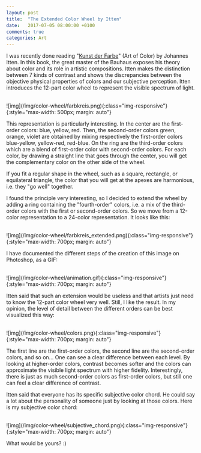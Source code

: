 ```yaml
---
layout: post
title:  "The Extended Color Wheel by Itten"
date:   2017-07-05 08:00:00 +0100
comments: true
categories: Art
---
```


I was recently done reading "[Kunst der Farbe][KdF]" (Art of Color) by Johannes Itten. In this book, the great master of the Bauhaus exposes his theory about color and its role in artistic compositions. Itten makes the distinction between 7 kinds of contrast and shows the discrepancies between the objective physical properties of colors and our subjective perception. Itten introduces the 12-part color wheel to represent the visible spectrum of light.

<br>
![img](/img/color-wheel/farbkreis.png){:class="img-responsive"}
{:style="max-width: 500px; margin: auto"}
<br>

This representation is particularly interesting. In the center are the first-order colors: blue, yellow, red. Then, the second-order colors green, orange, violet are obtained by mixing respectively the first-order colors blue-yellow, yellow-red, red-blue. On the ring are the third-order colors which are a blend of first-order color with second-order colors. For each color, by drawing a straight line that goes through the center, you will get the complementary color on the other side of the wheel. 

If you fit a regular shape in the wheel, such as a square, rectangle, or equilateral triangle, the color that you will get at the apexes are harmonious, i.e. they "go well" together. 

I found the principle very interesting, so I decided to extend the wheel by adding a ring containing the "fourth-order" colors, i.e. a mix of the third-order colors with the first or second-order colors. So we move from a 12-color representation to a 24-color representation. It looks like this: 

<br>
![img](/img/color-wheel/farbkreis_extended.png){:class="img-responsive"}
{:style="max-width: 700px; margin: auto"}
<br>

I have documented the different steps of the creation of this image on Photoshop, as a GIF:  

<br>
![img](/img/color-wheel/animation.gif){:class="img-responsive"}
{:style="max-width: 700px; margin: auto"}
<br>

Itten said that such an extension would be useless and that artists just need to know the 12-part color wheel very well. Still, I like the result. In my opinion, the level of detail between the different orders can be best visualized this way: 

<br>
![img](/img/color-wheel/colors.png){:class="img-responsive"}
{:style="max-width: 700px; margin: auto"}
<br>

The first line are the first-order colors, the second line are the second-order colors, and so on... One can see a clear difference between each level. By looking at higher-order colors, contrast becomes softer and the colors can approximate the visible light spectrum with higher fidelity. Interestingly, there is just as much second-order colors as first-order colors, but still one can feel a clear difference of contrast. 

Itten said that everyone has its specific subjective color chord. He could say a lot about the personality of someone just by looking at those colors. Here is my subjective color chord: 

<br>
![img](/img/color-wheel/subjective_chord.png){:class="img-responsive"}
{:style="max-width: 700px; margin: auto"}
<br>

What would be yours? :) 


[KdF]: https://www.amazon.de/Kunst-Farbe-Johannes-Itten/dp/3363009801

